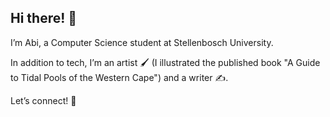 ## Hi there! 👋
I’m Abi, a Computer Science student at Stellenbosch University.

In addition to tech, I’m an artist 🖌️ (I illustrated the published book "A Guide to Tidal Pools of the Western Cape") and a writer ✍️.

Let’s connect! 🚀
<!--
**abigailwidan/abigailwidan** is a ✨ _special_ ✨ repository because its `README.md` (this file) appears on your GitHub profile.

Here are some ideas to get you started:

- 🔭 I’m currently working on ...
- 🌱 I’m currently learning ...
- 👯 I’m looking to collaborate on ...
- 🤔 I’m looking for help with ...
- 💬 Ask me about ...
- 📫 How to reach me: ...
- 😄 Pronouns: ...
- ⚡ Fun fact: ...
-->
